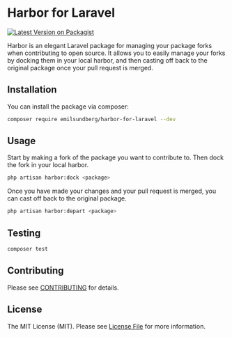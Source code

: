 # Harbor for Laravel

[![Latest Version on Packagist](https://img.shields.io/packagist/v/emilsundberg/harbor-for-laravel.svg?style=flat-square)](https://packagist.org/packages/emilsundberg/harbor-for-laravel)

Harbor is an elegant Laravel package for managing your package forks when contributing to open source. 
It allows you to easily manage your forks by docking them in your local harbor, and then casting off back to the original package once your pull request is merged.

## Installation

You can install the package via composer:

```bash
composer require emilsundberg/harbor-for-laravel --dev
```

## Usage

Start by making a fork of the package you want to contribute to. 
Then dock the fork in your local harbor.

```bash
php artisan harbor:dock <package>
```

Once you have made your changes and your pull request is merged, you can cast off back to the original package.

```bash
php artisan harbor:depart <package>
```

## Testing

```bash
composer test
```

## Contributing

Please see [CONTRIBUTING](.github/CONTRIBUTING.md) for details.

## License

The MIT License (MIT). Please see [License File](LICENSE.md) for more information.
